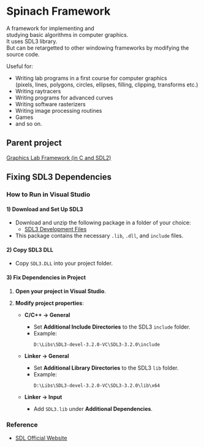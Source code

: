 # Spinach Framework
A framework for implementing and  
studying basic algorithms in computer graphics.  
It uses SDL3 library.  
But can be retargetted to other windowing frameworks by modifying the source code.  
  
Useful for:  
- Writing lab programs in a first course for computer graphics  
  (pixels, lines, polygons, circles,  ellipses, filling, clipping, transforms etc.)  
- Writing raytracers  
- Writing programs for advanced curves  
- Writing software rasterizers   
- Writing image processing routines
- Games
- and so on.

## Parent project  
 [Graphics Lab Framework (in C and SDL2)](https://github.com/mmj-the-fighter/GraphicsLabFramework)
 

## Fixing SDL3 Dependencies

### How to Run in Visual Studio

#### 1) Download and Set Up SDL3
- Download and unzip the following package in a folder of your choice:
  - [SDL3 Development Files](https://github.com/libsdl-org/SDL/releases/download/release-3.2.0/SDL3-devel-3.2.0-VC.zip)
- This package contains the necessary `.lib`, `.dll`, and `include` files.

#### 2) Copy SDL3 DLL
- Copy `SDL3.DLL` into your project folder.

#### 3) Fix Dependencies in Project

1. **Open your project in Visual Studio**.
2. **Modify project properties**:
   
   - **C/C++ -> General**
     - Set **Additional Include Directories** to the SDL3 `include` folder.
     - Example:
       ```
       D:\Libs\SDL3-devel-3.2.0-VC\SDL3-3.2.0\include
       ```
   
   - **Linker -> General**
     - Set **Additional Library Directories** to the SDL3 `lib` folder.
     - Example:
       ```
       D:\Libs\SDL3-devel-3.2.0-VC\SDL3-3.2.0\lib\x64
       ```
   
   - **Linker -> Input**
     - Add `SDL3.lib` under **Additional Dependencies**.

### Reference
- [SDL Official Website](https://www.libsdl.org/)

